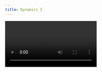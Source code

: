 ```yaml
---
title: Dynamics I
---
```


![Dynamics Video](https://github.com/Afechter715/afechter.github.io/blob/2940d9619b5fd84ecb2b578922867b590542ae21/download.mp4)
